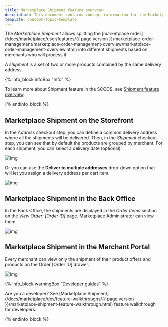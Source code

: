 ```yaml
---
title: Marketplace Shipment feature overview
description: This document contains concept information for the Marketplace Shipment feature.
template: concept-topic-template
---
```


The *Marketplace Shipment* allows splitting the [marketplace order](/docs/marketplace/user/features/{{ page.version }}/marketplace-order-management/marketplace-order-management-overview/marketplace-order-management-overview.html) into different shipments based on merchants who will process it.

A *shipment* is a set of two or more products combined by the same delivery address.

{% info_block infoBox "Info" %}

To learn more about Shipment feature in the SCCOS, see [Shipment feature overview](https://documentation.spryker.com/docs/shipment-feature-overview).

{% endinfo_block %}


## Marketplace Shipment on the Storefront
In the *Address* checkout step, you can define a common delivery address where all the shipments will be delivered.
Then, in the *Shipment* checkout step, you can see that by default the products are grouped by merchant. For each shipment, you can select a delivery date (optional).

![img](https://spryker.s3.eu-central-1.amazonaws.com/docs/Marketplace/user+guides/Features/Marketplace+Shipment/shipment-to-single-address.png)

Or you can use the **Deliver to multiple addresses** drop-down option that will let you assign a delivery address per cart item.

![img](https://spryker.s3.eu-central-1.amazonaws.com/docs/Marketplace/user+guides/Features/Marketplace+Shipment/deliver-shipment.png)


## Marketplace Shipment in the Back Office
In the Back Office, the shipments are displayed in the *Order Items* section on the *View Order: [Order ID]* page. Marketplace Administrator can view them

![img](https://spryker.s3.eu-central-1.amazonaws.com/docs/Marketplace/user+guides/Features/Marketplace+Shipment/shipments-back-office.png)

## Marketplace Shipment in the Merchant Portal
Every merchant can view only the shipment of their product offers and products on the Order [Order ID] drawer.

![img](https://spryker.s3.eu-central-1.amazonaws.com/docs/Marketplace/user+guides/Features/Marketplace+Shipment/shipment-merchant-portal.png)

{% info_block warningBox "Developer guides" %}

Are you a developer? See [Marketplace Shipment](/docs/marketplace/dev/feature-walkthroughs/{{ page.version }}/marketplace-shipment-feature-walkthrough.html) feature walkthrough <!---LINK--> for developers.

{% endinfo_block %}

